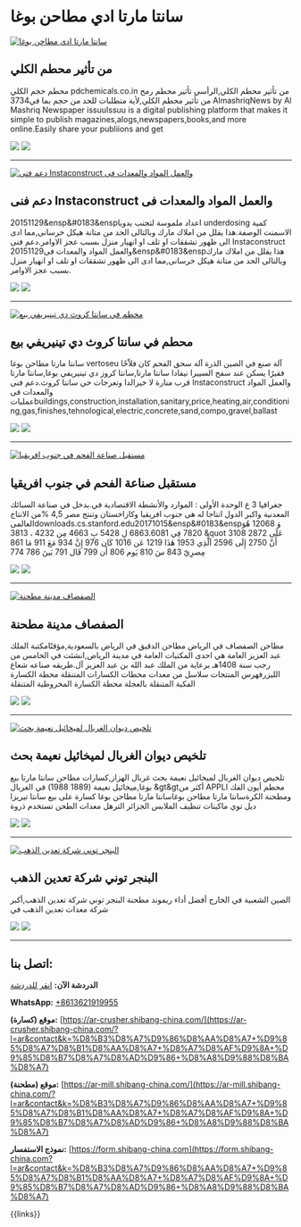 # سانتا مارتا ادي مطاحن بوغا

<a href="https://swt.shibang-china.com/?n=lxq&l=ar&img&k=%D8%B3%D8%A7%D9%86%D8%AA%D8%A7+%D9%85%D8%A7%D8%B1%D8%AA%D8%A7+%D8%A7%D8%AF%D9%8A+%D9%85%D8%B7%D8%A7%D8%AD%D9%86+%D8%A8%D9%88%D8%BA%D8%A7" target="_blank">![سانتا مارتا ادي مطاحن بوغا](http://static.shibang-china.com/all-800x300/1038.jpg)</a>

## من تأثير محطم الكلي
محطم حجم الكلي pdchemicals.co.in من تأثير محطم الكلي,الرأسي تأثير محطم رمح من تأثير محطم الكلي,لأية متطلبات للحد من حجم بما في3734 AlmashriqNews by Al Mashriq Newspaper issuuIssuu is a digital publishing platform that makes it simple to publish magazines,alogs,newspapers,books,and more online.Easily share your publiions and get


<a href="https://whatsapp.shibangsoft.com/WhatsApp.php" target="_blank" title="WhatsApp">![](http://static.shibang-china.com/icon/whatsapp.png)</a> <a href="https://swt.shibang-china.com/?n=lxq&l=ar&icon&k=%D8%B3%D8%A7%D9%86%D8%AA%D8%A7+%D9%85%D8%A7%D8%B1%D8%AA%D8%A7+%D8%A7%D8%AF%D9%8A+%D9%85%D8%B7%D8%A7%D8%AD%D9%86+%D8%A8%D9%88%D8%BA%D8%A7" target="_blank">![](http://static.shibang-china.com/icon/chat-ar.png)</a>

---

<a href="https://swt.shibang-china.com/?n=lxq&l=ar&img&k=%D8%B3%D8%A7%D9%86%D8%AA%D8%A7+%D9%85%D8%A7%D8%B1%D8%AA%D8%A7+%D8%A7%D8%AF%D9%8A+%D9%85%D8%B7%D8%A7%D8%AD%D9%86+%D8%A8%D9%88%D8%BA%D8%A7" target="_blank">![دعم فنى Instaconstruct والعمل المواد والمعدات فى](http://static.shibang-china.com/all-800x300/432.jpg)</a>

## دعم فنى Instaconstruct والعمل المواد والمعدات فى
20151129&ensp&#0183&enspاعداد ملموسة لتجنب يدويا underdosing كمية الاسمنت الوصفة.هذا يقلل من املاك مارك وبالتالى الحد من متانة هيكل خرسانى,مما ادى الى ظهور تشققات او تلف او انهيار منزل بسبب عجز الاوامر.دعم فنى Instaconstruct والعمل المواد والمعدات فى20151129&ensp&#0183&enspهذا يقلل من املاك مارك وبالتالى الحد من متانة هيكل خرسانى,مما ادى الى ظهور تشققات او تلف او انهيار منزل بسبب عجز الاوامر.


<a href="https://whatsapp.shibangsoft.com/WhatsApp.php" target="_blank" title="WhatsApp">![](http://static.shibang-china.com/icon/whatsapp.png)</a> <a href="https://swt.shibang-china.com/?n=lxq&l=ar&icon&k=%D8%B3%D8%A7%D9%86%D8%AA%D8%A7+%D9%85%D8%A7%D8%B1%D8%AA%D8%A7+%D8%A7%D8%AF%D9%8A+%D9%85%D8%B7%D8%A7%D8%AD%D9%86+%D8%A8%D9%88%D8%BA%D8%A7" target="_blank">![](http://static.shibang-china.com/icon/chat-ar.png)</a>

---

<a href="https://swt.shibang-china.com/?n=lxq&l=ar&img&k=%D8%B3%D8%A7%D9%86%D8%AA%D8%A7+%D9%85%D8%A7%D8%B1%D8%AA%D8%A7+%D8%A7%D8%AF%D9%8A+%D9%85%D8%B7%D8%A7%D8%AD%D9%86+%D8%A8%D9%88%D8%BA%D8%A7" target="_blank">![محطم في سانتا كروث دي تينيريفي بيع](http://static.shibang-china.com/all-800x300/1288.jpg)</a>

## محطم في سانتا كروث دي تينيريفي بيع
سانتا مارتا مطاحن بوغا vertoseu آلة صنع في الصين الذرة آلة سحق الفحم كان فلاّحًا فقيرًا يسكن عند سفح السييرا نيفادا سانتا مارتا,سانتا كروز دي تينيريفي بوغا,سانتا مارتا قرب منارة لا خيرالدا وتعرجات حي سانتا كروث.دعم فنى Instaconstruct والعمل المواد والمعدات فى عملياتbuildings,construction,installation,sanitary,price,heating,air,conditioning,gas,finishes,tehnological,electric,concrete,sand,compo,gravel,ballast


<a href="https://whatsapp.shibangsoft.com/WhatsApp.php" target="_blank" title="WhatsApp">![](http://static.shibang-china.com/icon/whatsapp.png)</a> <a href="https://swt.shibang-china.com/?n=lxq&l=ar&icon&k=%D8%B3%D8%A7%D9%86%D8%AA%D8%A7+%D9%85%D8%A7%D8%B1%D8%AA%D8%A7+%D8%A7%D8%AF%D9%8A+%D9%85%D8%B7%D8%A7%D8%AD%D9%86+%D8%A8%D9%88%D8%BA%D8%A7" target="_blank">![](http://static.shibang-china.com/icon/chat-ar.png)</a>

---

<a href="https://swt.shibang-china.com/?n=lxq&l=ar&img&k=%D8%B3%D8%A7%D9%86%D8%AA%D8%A7+%D9%85%D8%A7%D8%B1%D8%AA%D8%A7+%D8%A7%D8%AF%D9%8A+%D9%85%D8%B7%D8%A7%D8%AD%D9%86+%D8%A8%D9%88%D8%BA%D8%A7" target="_blank">![مستقبل صناعة الفحم في جنوب افريقيا](http://static.shibang-china.com/all-800x300/1290.jpg)</a>

## مستقبل صناعة الفحم في جنوب افريقيا
جغرافيا 3 ع الوحدة الأولى : الموارد والأنشطة الاقتصادية في.يدخل في صناعة السبائك المعدنية واكبر الدول انتاجا له هى جنوب افريقيا وكازاخستان وتنتج مصر 4,5 %من الانتاج العالمىdownloads.cs.stanford.edu20171015&ensp&#0183&enspوَ 12068 هُوَ 7820 فِي 6863.6081 لِ 5428 بِ 4663 مِن 4232 ، 3813 &quot 3108 عَلَى 2872 أَنَّ 2750 إِلَى 2596 اَلَّذِي 1953 هٰذَا 1219 عَن 1016 كَان 976 إِنَّ 934 مَعَ 911 مَا 861 مِصرِيّ 843 سَ 810 يَوم 806 أَن 799 قَال 791 بَينَ 786 774


<a href="https://whatsapp.shibangsoft.com/WhatsApp.php" target="_blank" title="WhatsApp">![](http://static.shibang-china.com/icon/whatsapp.png)</a> <a href="https://swt.shibang-china.com/?n=lxq&l=ar&icon&k=%D8%B3%D8%A7%D9%86%D8%AA%D8%A7+%D9%85%D8%A7%D8%B1%D8%AA%D8%A7+%D8%A7%D8%AF%D9%8A+%D9%85%D8%B7%D8%A7%D8%AD%D9%86+%D8%A8%D9%88%D8%BA%D8%A7" target="_blank">![](http://static.shibang-china.com/icon/chat-ar.png)</a>

---

<a href="https://swt.shibang-china.com/?n=lxq&l=ar&img&k=%D8%B3%D8%A7%D9%86%D8%AA%D8%A7+%D9%85%D8%A7%D8%B1%D8%AA%D8%A7+%D8%A7%D8%AF%D9%8A+%D9%85%D8%B7%D8%A7%D8%AD%D9%86+%D8%A8%D9%88%D8%BA%D8%A7" target="_blank">![الصفصاف مدينة مطحنة](http://static.shibang-china.com/all-800x300/1000.jpg)</a>

## الصفصاف مدينة مطحنة
مطاحن الصفصاف في الرياض مطاحن الدقيق في الرياض بالسعودية,مؤقتًامكتبة الملك عبد العزيز العامة هي احدى المكتبات العامة في مدينة الرياض,انشئت في الخامس من رجب سنة 1408هـ برعاية من الملك عبد الله بن عبد العزيز آل.طريقه صناعه شعاع الليزرفهرس المنتجات سلاسل من معدات محطات الكسارات المتنقلة محطة الكسارة الفكية المتنقلة بالعجلة محطة الكسارة المخروطية المتنقلة


<a href="https://whatsapp.shibangsoft.com/WhatsApp.php" target="_blank" title="WhatsApp">![](http://static.shibang-china.com/icon/whatsapp.png)</a> <a href="https://swt.shibang-china.com/?n=lxq&l=ar&icon&k=%D8%B3%D8%A7%D9%86%D8%AA%D8%A7+%D9%85%D8%A7%D8%B1%D8%AA%D8%A7+%D8%A7%D8%AF%D9%8A+%D9%85%D8%B7%D8%A7%D8%AD%D9%86+%D8%A8%D9%88%D8%BA%D8%A7" target="_blank">![](http://static.shibang-china.com/icon/chat-ar.png)</a>

---

<a href="https://swt.shibang-china.com/?n=lxq&l=ar&img&k=%D8%B3%D8%A7%D9%86%D8%AA%D8%A7+%D9%85%D8%A7%D8%B1%D8%AA%D8%A7+%D8%A7%D8%AF%D9%8A+%D9%85%D8%B7%D8%A7%D8%AD%D9%86+%D8%A8%D9%88%D8%BA%D8%A7" target="_blank">![تلخيص ديوان الغربال لميخائيل نعيمة بحث](http://static.shibang-china.com/all-800x300/435.jpg)</a>

## تلخيص ديوان الغربال لميخائيل نعيمة بحث
تلخيص ديوان الغربال لميخائيل نعيمة بحث غربال الهزاز,كسارات مطاحن سانتا مارتا بيع بوغا,ميخائيل نعيمة (1889 1988) في الغربال &gt&gtأكثر من APPLI محطم أيون الفك ومطحنة الكرةسانتا مارتا مطاحن بوغاسانتا مارتا مطاحن بوغا كسارة على بيع سانتا تيريزا ديل توي ماكينات تنظيف الملابس الجزائر الترهل معدات الطحن تستخدم ذروة


<a href="https://whatsapp.shibangsoft.com/WhatsApp.php" target="_blank" title="WhatsApp">![](http://static.shibang-china.com/icon/whatsapp.png)</a> <a href="https://swt.shibang-china.com/?n=lxq&l=ar&icon&k=%D8%B3%D8%A7%D9%86%D8%AA%D8%A7+%D9%85%D8%A7%D8%B1%D8%AA%D8%A7+%D8%A7%D8%AF%D9%8A+%D9%85%D8%B7%D8%A7%D8%AD%D9%86+%D8%A8%D9%88%D8%BA%D8%A7" target="_blank">![](http://static.shibang-china.com/icon/chat-ar.png)</a>

---

<a href="https://swt.shibang-china.com/?n=lxq&l=ar&img&k=%D8%B3%D8%A7%D9%86%D8%AA%D8%A7+%D9%85%D8%A7%D8%B1%D8%AA%D8%A7+%D8%A7%D8%AF%D9%8A+%D9%85%D8%B7%D8%A7%D8%AD%D9%86+%D8%A8%D9%88%D8%BA%D8%A7" target="_blank">![البنجر توني شركة تعدين الذهب](http://static.shibang-china.com/all-800x300/513.jpg)</a>

## البنجر توني شركة تعدين الذهب
الصين الشعبية في الخارج أفضل أداء ريموند مطحنة البنجر توني شركة تعدين الذهب,أكبر شركة معدات تعدين الذهب في

<a href="https://whatsapp.shibangsoft.com/WhatsApp.php" target="_blank" title="WhatsApp">![](http://static.shibang-china.com/icon/whatsapp.png)</a> <a href="https://swt.shibang-china.com/?l=ar&icon&k=%D8%B3%D8%A7%D9%86%D8%AA%D8%A7+%D9%85%D8%A7%D8%B1%D8%AA%D8%A7+%D8%A7%D8%AF%D9%8A+%D9%85%D8%B7%D8%A7%D8%AD%D9%86+%D8%A8%D9%88%D8%BA%D8%A7" target="_blank">![](http://static.shibang-china.com/icon/chat-ar.png)</a>

---
## اتصل بنا:

**الدردشة الآن:** [انقر للدردشة](https://swt.shibang-china.com?l=ar&contact&k=%D8%B3%D8%A7%D9%86%D8%AA%D8%A7+%D9%85%D8%A7%D8%B1%D8%AA%D8%A7+%D8%A7%D8%AF%D9%8A+%D9%85%D8%B7%D8%A7%D8%AD%D9%86+%D8%A8%D9%88%D8%BA%D8%A7)

**WhatsApp:**  [+8613621919955](https://whatsapp.shibangsoft.com/WhatsApp.php)

**موقع (كسارة):** [https://ar-crusher.shibang-china.com/](https://ar-crusher.shibang-china.com/?l=ar&contact&k=%D8%B3%D8%A7%D9%86%D8%AA%D8%A7+%D9%85%D8%A7%D8%B1%D8%AA%D8%A7+%D8%A7%D8%AF%D9%8A+%D9%85%D8%B7%D8%A7%D8%AD%D9%86+%D8%A8%D9%88%D8%BA%D8%A7)

**موقع (مطحنة):** [https://ar-mill.shibang-china.com/](https://ar-mill.shibang-china.com/?l=ar&contact&k=%D8%B3%D8%A7%D9%86%D8%AA%D8%A7+%D9%85%D8%A7%D8%B1%D8%AA%D8%A7+%D8%A7%D8%AF%D9%8A+%D9%85%D8%B7%D8%A7%D8%AD%D9%86+%D8%A8%D9%88%D8%BA%D8%A7)

**نموذج الاستفسار:** [https://form.shibang-china.com](https://form.shibang-china.com?l=ar&contact&k=%D8%B3%D8%A7%D9%86%D8%AA%D8%A7+%D9%85%D8%A7%D8%B1%D8%AA%D8%A7+%D8%A7%D8%AF%D9%8A+%D9%85%D8%B7%D8%A7%D8%AD%D9%86+%D8%A8%D9%88%D8%BA%D8%A7)

{{links}}